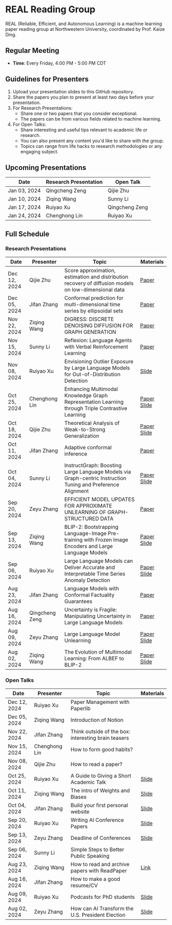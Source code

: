# REAL Reading Group

REAL (Reliable, Efficient, and Autonomous Learning) is a machine learning paper reading group at Northwestern University, coordinated by Prof. Kaize Ding.

## Regular Meeting

- **Time**: Every Friday, 4:00 PM - 5:00 PM CDT

## Guidelines for Presenters

1. Upload your presentation slides to this GitHub repository.
2. Share the papers you plan to present at least two days before your presentation.
3. For Research Presentations:
   - Share one or two papers that you consider exceptional.
   - The papers can be from various fields related to machine learning.
4. For Open Talks:
   - Share interesting and useful tips relevant to academic life or research.
   - You can also present any content you'd like to share with the group.
   - Topics can range from life hacks to research methodologies or any engaging subject.

## Upcoming Presentations

| Date | Research Presentation | Open Talk |
|------|----------------------|-----------|
| Jan 03, 2024 | Qingcheng Zeng | Qijie Zhu |
| Jan 10, 2024 | Ziqing Wang | Sunny Li |
| Jan 17, 2024 | Ruiyao Xu | Qingcheng Zeng |
| Jan 24, 2024 | Chenghong Lin | Ruiyao Xu |


## Full Schedule

### Research Presentations

| Date | Presenter | Topic | Materials |
|------|-----------|-------|-----------|
| Dec 12, 2024 | Qijie Zhu | Score approximation, estimation and distribution recovery of diffusion models on low-dimensional data | [Paper](https://proceedings.mlr.press/v202/chen23o/chen23o.pdf)|
| Dec 05, 2024 | Jifan Zhang | Conformal prediction for multi-dimensional time series by ellipsoidal sets | [Paper](https://arxiv.org/pdf/2209.14734](https://arxiv.org/abs/2403.03850)](https://arxiv.org/abs/2403.03850))|
| Nov 22, 2024 | Ziqing Wang | DIGRESS: DISCRETE DENOISING DIFFUSION FOR GRAPH GENERATION | [Paper](https://arxiv.org/pdf/2209.14734)|
| Nov 15, 2024 | Sunny Li | Reflexion: Language Agents with Verbal Reinforcement Learning | [Paper](https://proceedings.neurips.cc/paper_files/paper/2023/file/1b44b878bb782e6954cd888628510e90-Paper-Conference.pdf)|
| Nov 08, 2024 | Ruiyao Xu | Envisioning Outlier Exposure by Large Language Models for Out-of-Distribution Detection |[Slide](./Research_Presentation/11_08_presentation.pptx) |
| Oct 25, 2024 | Chenghong Lin | Enhancing Multimodal Knowledge Graph Representation Learning through Triple Contrastive Learning | [Paper](https://www.ijcai.org/proceedings/2024/0659.pdf) [Slide](./Research_Presentation/10_25_2024_Chenghong_lin_KG_rep_learning.pdf) |
| Oct 18, 2024 | Qijie Zhu | Theoretical Analysis of Weak-to-Strong Generalization | [Paper](https://arxiv.org/abs/2405.16043) [Slide](./Research_Presentation/10_18_2024_QijieZhu_Theoretical_Analysis_of_Weak_to_Strong_Generalization.pdf) |
| Oct 11, 2024 | Jifan Zhang | Adaptive conformal inference | [Paper](https://arxiv.org/pdf/2402.08785) |
| Oct 04, 2024 | Sunny Li | InstructGraph: Boosting Large Language Models via Graph-centric Instruction Tuning and Preference Alignment | [Paper](https://arxiv.org/abs/2106.00170) [Slide](./Research_Presentation/InstructGraph.pptx) |
| Sep 20, 2024 | Zeyu Zhang | EFFICIENT MODEL UPDATES FOR APPROXIMATE UNLEARNING OF GRAPH-STRUCTURED DATA | [Paper](https://drive.google.com/file/d/1IdXZxugztHEr4n_cbUN5XJ3Ibd2e8i9t/view) |
| Sep 13, 2024 | Ziqing Wang | BLIP-2: Bootstrapping Language-Image Pre-training with Frozen Image Encoders and Large Language Models | [Paper](https://proceedings.mlr.press/v202/li23q/li23q.pdf) [Slide](https://docs.google.com/presentation/d/1bApEC0u6JnJ0AIVqXgjyxL6aV-Ap9_asU6VQCB2b870/edit?usp=sharing) |
| Sep 06, 2024 | Ruiyao Xu | Large Language Models can Deliver Accurate and Interpretable Time Series Anomaly Detection | [Paper](https://arxiv.org/pdf/2405.15370) [Slide](./Research_Presentation/paper_presentation_9_6.pptx) |
| Aug 23, 2024 | Jifan Zhang | Language Models with Conformal Factuality Guarantees | [Paper](https://arxiv.org/abs/2402.10978) |
| Aug 16, 2024 | Qingcheng Zeng | Uncertainty is Fragile: Manipulating Uncertainty in Large Language Models | [Paper](https://arxiv.org/abs/2407.11282) |
| Aug 09, 2024 | Zeyu Zhang | Large Language Model Unlearning | [Paper](http://arxiv.org/abs/2310.10683) [Slide](./Research_Presentation/08_09_2024_ZeyuZhang_LLMUnlearning.pptx) |
| Aug 02, 2024 | Ziqing Wang | The Evolution of Multimodal Learning: From ALBEF to BLIP-2 | [Paper](https://proceedings.mlr.press/v202/li23q/li23q.pdf) [Slide](./Research_Presentation/08_02_2024_ZiqingWang_BLIP2.pptx) |

### Open Talks

| Date | Presenter | Topic | Materials |
|------|-----------|-------|-----------|
| Dec 12, 2024 | Ruiyao Xu | Paper Management with Paperlib | |
| Dec 05, 2024 | Ziqing Wang | Introduction of Notion | |
| Nov 22, 2024 | Jifan Zhang | Think outside of the box: interesting brain teasers | |
| Nov 15, 2024 | Chenghong Lin | How to form good habits? | |
| Nov 08, 2024 | Qijie Zhu | How to read a paper? | |
| Oct 25, 2024 | Ruiyao Xu | A Guide to Giving a Short Academic Talk | [Slide](./Open_Talk/Academic_Talk.pptx) |
| Oct 11, 2024 | Ziqing Wang | The intro of Weights and Biases | [Slide](./Open_Talk/10_01_2024_ZiqingWang_W&B.pptx) |
| Oct 04, 2024 | Jifan Zhang | Build your first personal website | [Slide](./Open_Talk/10_04_2024_JifanZhang_Build_your_first_personal_website.pptx) |
| Sep 20, 2024 | Ruiyao Xu | Writing AI Conference Papers | [Slide](./Open_Talk/open_talk_9_19.pdf) |
| Sep 13, 2024 | Zeyu Zhang | Deadline of Conferences | [Slide](./Open_Talk/09_13_2024_ZeyuZhang_PaperDeadline2025.pptx) |
| Sep 06, 2024 | Sunny Li | Simple Steps to Better Public Speaking | |
| Aug 23, 2024 | Ziqing Wang | How to read and archive papers with ReadPaper | [Link](https://rp.hanijiankang.com/new) |
| Aug 16, 2024 | Jifan Zhang | How to make a good resume/CV | |
| Aug 09, 2024 | Ruiyao Xu | Podcasts for PhD students | [Slide](./Open_Talk/08_09_2024_RuiyaoXu_PodcastsforPhDStudents.pptx) |
| Aug 02, 2024 | Zeyu Zhang | How can AI Transform the U.S. President Election | [Slide](./Open_Talk/08_02_2024_ZeyuZhang_HowAITransformPresidentElection.pptx) |
